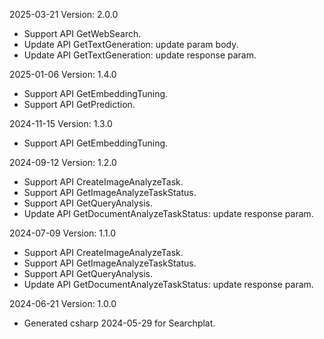 2025-03-21 Version: 2.0.0
- Support API GetWebSearch.
- Update API GetTextGeneration: update param body.
- Update API GetTextGeneration: update response param.


2025-01-06 Version: 1.4.0
- Support API GetEmbeddingTuning.
- Support API GetPrediction.


2024-11-15 Version: 1.3.0
- Support API GetEmbeddingTuning.


2024-09-12 Version: 1.2.0
- Support API CreateImageAnalyzeTask.
- Support API GetImageAnalyzeTaskStatus.
- Support API GetQueryAnalysis.
- Update API GetDocumentAnalyzeTaskStatus: update response param.


2024-07-09 Version: 1.1.0
- Support API CreateImageAnalyzeTask.
- Support API GetImageAnalyzeTaskStatus.
- Support API GetQueryAnalysis.
- Update API GetDocumentAnalyzeTaskStatus: update response param.


2024-06-21 Version: 1.0.0
- Generated csharp 2024-05-29 for Searchplat.

